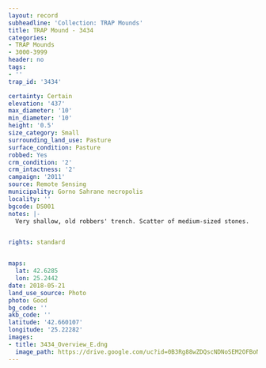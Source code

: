 ```yaml
---
layout: record
subheadline: 'Collection: TRAP Mounds'
title: TRAP Mound - 3434
categories:
- TRAP Mounds
- 3000-3999
header: no
tags:
- ''
trap_id: '3434'

certainty: Certain
elevation: '437'
max_diameter: '10'
min_diameter: '10'
height: '0.5'
size_category: Small
surrounding_land_use: Pasture
surface_condition: Pasture
robbed: Yes
crm_condition: '2'
crm_intactness: '2'
campaign: '2011'
source: Remote Sensing
municipality: Gorno Sahrane necropolis
locality: ''
bgcode: DS001
notes: |-
  Very shallow, old robbers' trench. Scatter of medium-sized stones.


rights: standard


maps:
  lat: 42.6285
  lon: 25.2442
date: 2018-05-21
land_use_source: Photo
photo: Good
bg_code: ''
akb_code: ''
latitude: '42.660107'
longitude: '25.22282'
images:
- title: 3434_Overview_E.dng
  image_path: https://drive.google.com/uc?id=0B3Rg88wZDQscNDNoSEM2OFBoNk0
---
```

